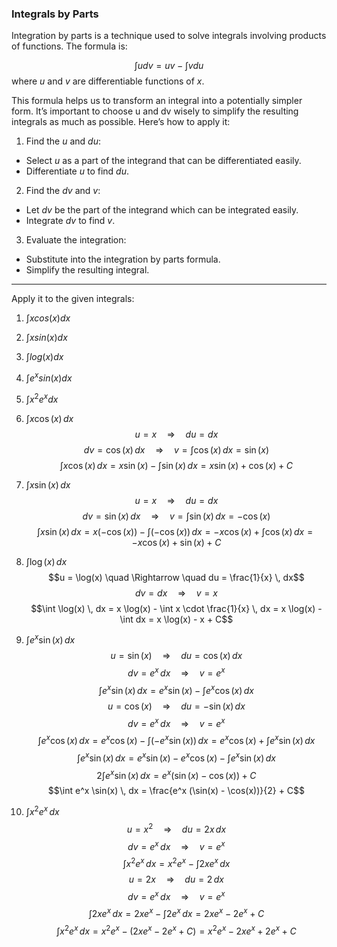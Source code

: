 ### Integrals by Parts

Integration by parts is a technique used to solve integrals involving products of functions. The formula is:

$$\int u dv = u v − \int v du$$
where $u$ and $v$ are differentiable functions of $x$.

This formula helps us to transform an integral into a potentially simpler form. It’s important to choose u and dv wisely to simplify the resulting integrals as much as possible. Here’s how to apply it:

1. Find the $u$ and $du$:
- Select $u$ as a part of the integrand that can be differentiated easily.
- Differentiate $u$ to find $du$.

2. Find the $dv$ and $v$:
- Let $dv$ be the part of the integrand which can be integrated easily.
- Integrate $dv$ to find $v$.

3. Evaluate the integration:
- Substitute into the integration by parts formula.
- Simplify the resulting integral.

---
Apply it to the given integrals:

1. $\int x cos(x) dx$
2. $\int x sin(x) dx$
3. $\int log(x) dx$
4. $\int e^x sin(x) dx$
5. $\int x^2 e^x dx$

1. $\int x \cos(x) \, dx$
$$u = x \quad \Rightarrow \quad du = dx$$
$$dv = \cos(x) \, dx \quad \Rightarrow \quad v = \int \cos(x) \, dx = \sin(x)$$
$$\int x \cos(x) \, dx = x \sin(x) - \int \sin(x) \, dx = x \sin(x) + \cos(x) + C$$

2. $\int x \sin(x) \, dx$
$$u = x \quad \Rightarrow \quad du = dx$$
$$dv = \sin(x) \, dx \quad \Rightarrow \quad v = \int \sin(x) \, dx = -\cos(x)$$
$$\int x \sin(x) \, dx = x (-\cos(x)) - \int (-\cos(x)) \, dx = -x \cos(x) + \int \cos(x) \, dx = -x \cos(x) + \sin(x) + C$$

3. $\int \log(x) \, dx$
$$u = \log(x) \quad \Rightarrow \quad du = \frac{1}{x} \, dx$$
$$dv = dx \quad \Rightarrow \quad v = x$$
$$\int \log(x) \, dx = x \log(x) - \int x \cdot \frac{1}{x} \, dx = x \log(x) - \int dx = x \log(x) - x + C$$

5. $\int e^x \sin(x) \, dx$
$$u = \sin(x) \quad \Rightarrow \quad du = \cos(x) \, dx$$
$$dv = e^x \, dx \quad \Rightarrow \quad v = e^x$$
$$\int e^x \sin(x) \, dx = e^x \sin(x) - \int e^x \cos(x) \, dx$$
$$u = \cos(x) \quad \Rightarrow \quad du = -\sin(x) \, dx$$
$$dv = e^x \, dx \quad \Rightarrow \quad v = e^x$$
$$\int e^x \cos(x) \, dx = e^x \cos(x) - \int (-e^x \sin(x)) \, dx = e^x \cos(x) + \int e^x \sin(x) \, dx$$
$$\int e^x \sin(x) \, dx = e^x \sin(x) - e^x \cos(x) - \int e^x \sin(x) \, dx$$
$$2 \int e^x \sin(x) \, dx = e^x (\sin(x) - \cos(x)) + C$$
$$\int e^x \sin(x) \, dx = \frac{e^x (\sin(x) - \cos(x))}{2} + C$$

5. $\int x^2 e^x \, dx$
$$u = x^2 \quad \Rightarrow \quad du = 2x \, dx$$
$$dv = e^x \, dx \quad \Rightarrow \quad v = e^x$$
$$\int x^2 e^x \, dx = x^2 e^x - \int 2x e^x \, dx$$
$$u = 2x \quad \Rightarrow \quad du = 2 \, dx$$
$$dv = e^x \, dx \quad \Rightarrow \quad v = e^x$$
$$\int 2x e^x \, dx = 2x e^x - \int 2 e^x \, dx = 2x e^x - 2 e^x + C$$
$$\int x^2 e^x \, dx = x^2 e^x - (2x e^x - 2 e^x + C) = x^2 e^x - 2x e^x + 2 e^x + C$$
